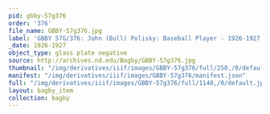 ```yaml
---
pid: gbby-57g376
order: '376'
file_name: GBBY-57g376.jpg
label: 'GBBY 57G/376: John (Bull) Polisky: Baseball Player - 1926-1927'
_date: 1926-1927
object_type: glass plate negative
source: http://archives.nd.edu/Bagby/GBBY-57g376.jpg
thumbnail: "/img/derivatives/iiif/images/GBBY-57g376/full/250,/0/default.jpg"
manifest: "/img/derivatives/iiif/images/GBBY-57g376/manifest.json"
full: "/img/derivatives/iiif/images/GBBY-57g376/full/1140,/0/default.jpg"
layout: bagby_item
collection: bagby
---
```

